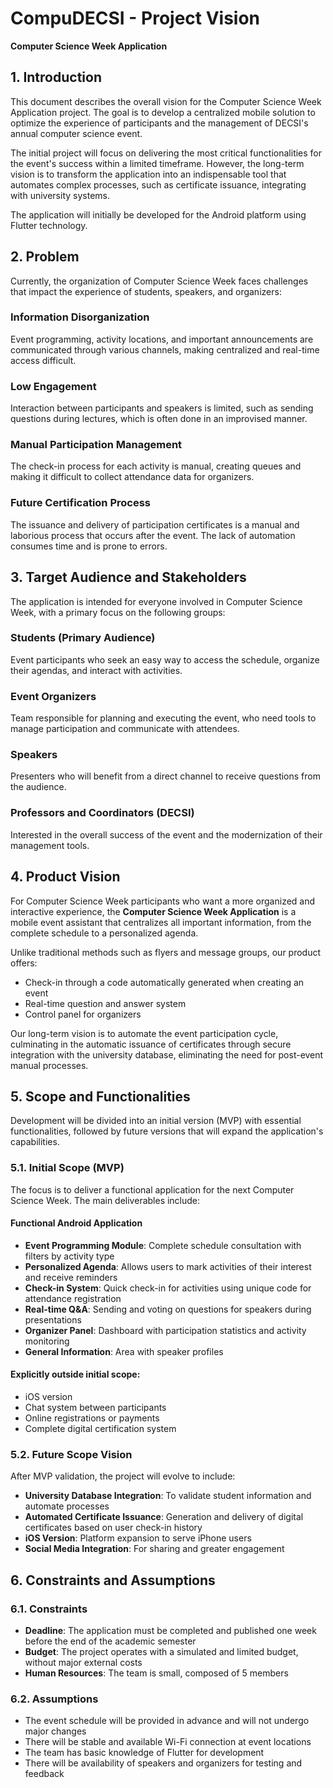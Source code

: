 # CompuDECSI - Project Vision

**Computer Science Week Application**

## 1. Introduction

This document describes the overall vision for the Computer Science Week Application project. The goal is to develop a centralized mobile solution to optimize the experience of participants and the management of DECSI's annual computer science event.

The initial project will focus on delivering the most critical functionalities for the event's success within a limited timeframe. However, the long-term vision is to transform the application into an indispensable tool that automates complex processes, such as certificate issuance, integrating with university systems.

The application will initially be developed for the Android platform using Flutter technology.

## 2. Problem

Currently, the organization of Computer Science Week faces challenges that impact the experience of students, speakers, and organizers:

### Information Disorganization
Event programming, activity locations, and important announcements are communicated through various channels, making centralized and real-time access difficult.

### Low Engagement
Interaction between participants and speakers is limited, such as sending questions during lectures, which is often done in an improvised manner.

### Manual Participation Management
The check-in process for each activity is manual, creating queues and making it difficult to collect attendance data for organizers.

### Future Certification Process
The issuance and delivery of participation certificates is a manual and laborious process that occurs after the event. The lack of automation consumes time and is prone to errors.

## 3. Target Audience and Stakeholders

The application is intended for everyone involved in Computer Science Week, with a primary focus on the following groups:

### Students (Primary Audience)
Event participants who seek an easy way to access the schedule, organize their agendas, and interact with activities.

### Event Organizers
Team responsible for planning and executing the event, who need tools to manage participation and communicate with attendees.

### Speakers
Presenters who will benefit from a direct channel to receive questions from the audience.

### Professors and Coordinators (DECSI)
Interested in the overall success of the event and the modernization of their management tools.

## 4. Product Vision

For Computer Science Week participants who want a more organized and interactive experience, the **Computer Science Week Application** is a mobile event assistant that centralizes all important information, from the complete schedule to a personalized agenda.

Unlike traditional methods such as flyers and message groups, our product offers:
- Check-in through a code automatically generated when creating an event
- Real-time question and answer system
- Control panel for organizers

Our long-term vision is to automate the event participation cycle, culminating in the automatic issuance of certificates through secure integration with the university database, eliminating the need for post-event manual processes.

## 5. Scope and Functionalities

Development will be divided into an initial version (MVP) with essential functionalities, followed by future versions that will expand the application's capabilities.

### 5.1. Initial Scope (MVP)

The focus is to deliver a functional application for the next Computer Science Week. The main deliverables include:

#### Functional Android Application
- **Event Programming Module**: Complete schedule consultation with filters by activity type
- **Personalized Agenda**: Allows users to mark activities of their interest and receive reminders
- **Check-in System**: Quick check-in for activities using unique code for attendance registration
- **Real-time Q&A**: Sending and voting on questions for speakers during presentations
- **Organizer Panel**: Dashboard with participation statistics and activity monitoring
- **General Information**: Area with speaker profiles

#### Explicitly outside initial scope:
- iOS version
- Chat system between participants
- Online registrations or payments
- Complete digital certification system

### 5.2. Future Scope Vision

After MVP validation, the project will evolve to include:

- **University Database Integration**: To validate student information and automate processes
- **Automated Certificate Issuance**: Generation and delivery of digital certificates based on user check-in history
- **iOS Version**: Platform expansion to serve iPhone users
- **Social Media Integration**: For sharing and greater engagement

## 6. Constraints and Assumptions

### 6.1. Constraints

- **Deadline**: The application must be completed and published one week before the end of the academic semester
- **Budget**: The project operates with a simulated and limited budget, without major external costs
- **Human Resources**: The team is small, composed of 5 members

### 6.2. Assumptions

- The event schedule will be provided in advance and will not undergo major changes
- There will be stable and available Wi-Fi connection at event locations
- The team has basic knowledge of Flutter for development
- There will be availability of speakers and organizers for testing and feedback
